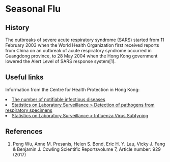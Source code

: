 # Seasonal Flu

## History
The outbreaks of severe acute respiratory syndrome (SARS) started from 11 February 2003 when the World Health Organization first received reports from China on an outbreak of acute respiratory syndrome occurred in Guangdong province, to 28 May 2004 when the Hong Kong government lowered the Alert Level of SARS response system[<a class="ptr">1</a>].

## Useful links

Information from the Centre for Health Protection in Hong Kong:

<li><a href='https://www.chp.gov.hk/en/static/24012.html'>The number of notifiable infectious diseases</a>
<li><a href='https://www.chp.gov.hk/en/statistics/data/10/641/642/2274.html'>Statistics on Laboratory Surveillance > Detection of pathogens from respiratory specimens</a>
<li><a href='https://www.chp.gov.hk/en/statistics/data/10/641/643/2275.html'>Statistics on Laboratory Surveillance > Influenza Virus Subtyping</a>
  

## References
<ol id="references">
        <li>Peng Wu, Anne M. Presanis, Helen S. Bond, Eric H. Y. Lau, Vicky J. Fang & Benjamin J. Cowling 
            Scientific Reportsvolume 7, Article number: 929 (2017) </li>
</ol>  
